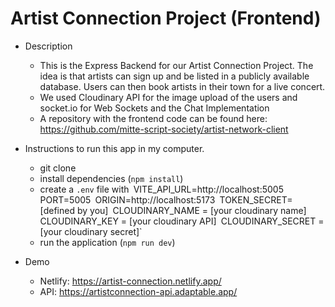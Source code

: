 # Artist Connection Project (Frontend)

- Description
  - This is the Express Backend for our Artist Connection Project. The idea is that artists can sign up and be listed in a publicly available database. Users can then book artists in their town for a live concert.
  - We used Cloudinary API for the image upload of the users and socket.io for Web Sockets and the Chat Implementation
  - A repository with the frontend code can be found here: https://github.com/mitte-script-society/artist-network-client

- Instructions to run this app in my computer.
  - git clone
  - install dependencies (`npm install`)
  - create a `.env` file with`
    `VITE_API_URL=http://localhost:5005`
    `PORT=5005`
    `ORIGIN=http://localhost:5173`
    `TOKEN_SECRET=[defined by you]`
    `CLOUDINARY_NAME = [your cloudinary name]`
    `CLOUDINARY_KEY = [your cloudinary API]`
    `CLOUDINARY_SECRET = [your cloudinary secret]`
  - run the application (`npm run dev`)

- Demo
  - Netlify: https://artist-connection.netlify.app/
  - API: https://artistconnection-api.adaptable.app/